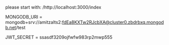 please start with: /http://localhost:3000/index

MONGODB_URI = mongodb+srv://amitzalts2:fdEa8KXTw2RJcbXA@cluster0.zbdrbxq.mongodb.net/test

JWT_SECRET = ssasdf3209ojfwfw983rp2mwp555